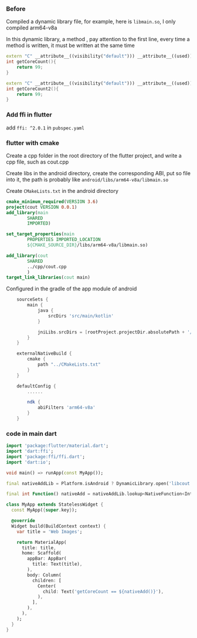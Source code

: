 ### Before

Compiled a dynamic library file, for example, here is `libmain.so`, I only compiled arm64-v8a

In this dynamic library, a method , pay attention to the first line, every time a method is written, it must be written at the same time

```cpp
extern "C" __attribute__((visibility("default"))) __attribute__((used))
int getCoreCount(){
    return 99;
}

extern "C" __attribute__((visibility("default"))) __attribute__((used))
int getCoreCount2(){
    return 99;
}
```

### Add ffi in flutter

add `ffi: ^2.0.1` in `pubspec.yaml`

### flutter with cmake

Create a cpp folder in the root directory of the flutter project, and write a cpp file, such as cout.cpp

Create libs in the android directory, create the corresponding ABI, put so file into it, the path is probably like `android/libs/arm64-v8a/libmain.so`

Create `CMakeLists.txt` in the android directory

```cmake
cmake_minimum_required(VERSION 3.6)
project(cout VERSION 0.0.1)
add_library(main
        SHARED
        IMPORTED)

set_target_properties(main
        PROPERTIES IMPORTED_LOCATION
        ${CMAKE_SOURCE_DIR}/libs/arm64-v8a/libmain.so)

add_library(cout
        SHARED
        ../cpp/cout.cpp
        )
target_link_libraries(cout main)
```

Configured in the gradle of the app module of android

```gradle
    sourceSets {
        main {
            java {
                srcDirs 'src/main/kotlin'
            }

            jniLibs.srcDirs = [rootProject.projectDir.absolutePath + '/android/libs']
        }
    }

    externalNativeBuild {
        cmake {
            path "../CMakeLists.txt"
        }
    }

    defaultConfig {
        ......

        ndk {
            abiFilters 'arm64-v8a'
        }
    }
```

### code in main dart

```dart
import 'package:flutter/material.dart';
import 'dart:ffi';
import 'package:ffi/ffi.dart';
import 'dart:io';

void main() => runApp(const MyApp());

final nativeAddLib = Platform.isAndroid ? DynamicLibrary.open('libcout.so') : DynamicLibrary.process();

final int Function() nativeAdd = nativeAddLib.lookup<NativeFunction<Int32 Function()>>('getCoreCount').asFunction();

class MyApp extends StatelessWidget {
  const MyApp({super.key});

  @override
  Widget build(BuildContext context) {
    var title = 'Web Images';

    return MaterialApp(
      title: title,
      home: Scaffold(
        appBar: AppBar(
          title: Text(title),
        ),
        body: Column(
          children: [
            Center(
              child: Text('getCoreCount == ${nativeAdd()}'),
            ),
          ],
        ),
      ),
    );
  }
}
```
